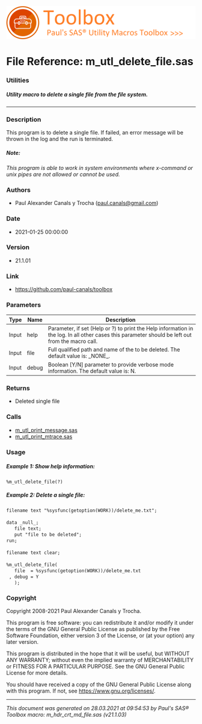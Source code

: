 ![../misc/images/doc_banner.png](../misc/images/doc_banner.png)
# 
# File Reference: m_utl_delete_file.sas

### Utilities

##### Utility macro to delete a single file from the file system.

***

### Description
This program is to delete a single file. If failed, an error message will be thrown in the log and the run is terminated.

##### *Note:*
*This program is able to work in system environments where x-command or unix pipes are not allowed or cannot be used.*

### Authors
* Paul Alexander Canals y Trocha (paul.canals@gmail.com)

### Date
* 2021-01-25 00:00:00

### Version
* 21.1.01

### Link
* https://github.com/paul-canals/toolbox

### Parameters
| Type | Name | Description |
| ---- | ---- | ----------- |
| Input | help | Parameter, if set (Help or ?) to print the Help information in the log. In all other cases this parameter should be left out from the macro call. |
| Input | file | Full qualified path and name of the to be deleted. The default value is: \_NONE\_. |
| Input | debug | Boolean [Y/N] parameter to provide verbose mode information. The default value is: N. |

### Returns
* Deleted single file

### Calls
* [m_utl_print_message.sas](m_utl_print_message.md)
* [m_utl_print_mtrace.sas](m_utl_print_mtrace.md)

### Usage

##### Example 1: Show help information:
```sas
%m_utl_delete_file(?)
```

##### Example 2: Delete a single file:
```sas
filename text "%sysfunc(getoption(WORK))/delete_me.txt";

data _null_;
   file text;
   put "file to be deleted";
run;

filename text clear;

%m_utl_delete_file(
   file  = %sysfunc(getoption(WORK))/delete_me.txt
 , debug = Y
   );
```

### Copyright
Copyright 2008-2021 Paul Alexander Canals y Trocha. 
 
This program is free software: you can redistribute it and/or modify 
it under the terms of the GNU General Public License as published by 
the Free Software Foundation, either version 3 of the License, or 
(at your option) any later version. 
 
This program is distributed in the hope that it will be useful, 
but WITHOUT ANY WARRANTY; without even the implied warranty of 
MERCHANTABILITY or FITNESS FOR A PARTICULAR PURPOSE. See the 
GNU General Public License for more details. 
 
You should have received a copy of the GNU General Public License 
along with this program. If not, see <https://www.gnu.org/licenses/>. 


***
*This document was generated on 28.03.2021 at 09:54:53  by Paul's SAS&reg; Toolbox macro: m_hdr_crt_md_file.sas (v21.1.03)*
